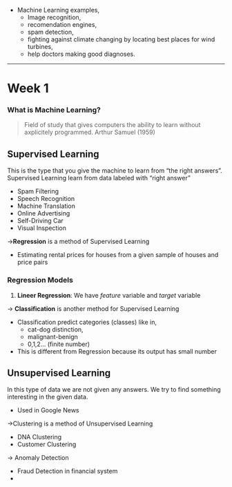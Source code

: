 - Machine Learning examples,
    - Image recognition,
    - recomendation engines,
    - spam detection,
    - fighting against climate changing by locating best places for wind turbines,
    - help doctors making good diagnoses.

---

# Week 1

### What is Machine Learning?

> Field of study that gives computers the ability to learn without axplicitely programmed.
Arthur Samuel (1959)
>

## Supervised Learning

This is the type that you give the machine to learn from “the right answers”.  Supervised Learning learn from  data labeled with “right answer”

- Spam Filtering
- Speech Recognition
- Machine Translation
- Online Advertising
- Self-Driving Car
- Visual Inspection

→**Regression** is a method of Supervised Learning

- Estimating rental prices for houses from a given sample of houses and price pairs

### Regression Models

1. **Lineer Regression**:
   We have _feature_ variable and _target_ variable

→ **Classification** is another method for Supervised Learning

- Classification predict categories (classes) like in,
    - cat-dog distinction,
    - malignant-benign
    - 0,1,2… (finite number)
- This is different from Regression because its output has small number

## Unsupervised Learning

In this type of data we are not given any answers. We try to find something interesting in the given data.

- Used in Google News

→Clustering is a method of Unsupervised Learning

- DNA Clustering
- Customer Clustering

→ Anomaly Detection

- Fraud Detection in financial system
-
